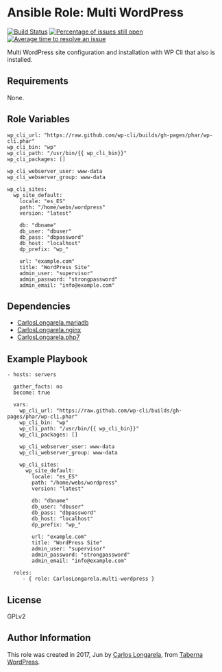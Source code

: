 Ansible Role: Multi WordPress
=========

[![Build Status](https://travis-ci.org/CarlosLongarela/ansible-role-multi-wordpress.svg?branch=master)](https://travis-ci.org/CarlosLongarela/ansible-role-wordpress)
[![Percentage of issues still open](http://isitmaintained.com/badge/open/CarlosLongarela/ansible-role-multi-wordpress.svg)](http://isitmaintained.com/project/CarlosLongarela/ansible-role-multi-wordpress "Percentage of issues still open")
[![Average time to resolve an issue](http://isitmaintained.com/badge/resolution/CarlosLongarela/ansible-role-multi-wordpress.svg)](http://isitmaintained.com/project/CarlosLongarela/ansible-role-multi-wordpress "Average time to resolve an issue")

Multi WordPress site configuration and installation with WP Cli that also is installed.

Requirements
------------

None.

Role Variables
--------------

    wp_cli_url: "https://raw.github.com/wp-cli/builds/gh-pages/phar/wp-cli.phar"
    wp_cli_bin: "wp"
    wp_cli_path: "/usr/bin/{{ wp_cli_bin}}"
    wp_cli_packages: []

    wp_cli_webserver_user: www-data
    wp_cli_webserver_group: www-data

    wp_cli_sites:
      wp_site_default:
        locale: "es_ES"
        path: "/home/webs/wordpress"
        version: "latest"

        db: "dbname"
        db_user: "dbuser"
        db_pass: "dbpassword"
        db_host: "localhost"
        dp_prefix: "wp_"

        url: "example.com"
        title: "WordPress Site"
        admin_user: "supervisor"
        admin_password: "strongpassword"
        admin_email: "info@example.com"

Dependencies
------------

- [CarlosLongarela.mariadb](https://galaxy.ansible.com/CarlosLongarela/mariadb/)
- [CarlosLongarela.nginx](https://galaxy.ansible.com/CarlosLongarela/nginx/)
- [CarlosLongarela.php7](https://galaxy.ansible.com/CarlosLongarela/php7/)

Example Playbook
----------------

    - hosts: servers

      gather_facts: no
      become: true

      vars:
        wp_cli_url: "https://raw.github.com/wp-cli/builds/gh-pages/phar/wp-cli.phar"
        wp_cli_bin: "wp"
        wp_cli_path: "/usr/bin/{{ wp_cli_bin}}"
        wp_cli_packages: []

        wp_cli_webserver_user: www-data
        wp_cli_webserver_group: www-data

        wp_cli_sites:
          wp_site_default:
            locale: "es_ES"
            path: "/home/webs/wordpress"
            version: "latest"

            db: "dbname"
            db_user: "dbuser"
            db_pass: "dbpassword"
            db_host: "localhost"
            dp_prefix: "wp_"

            url: "example.com"
            title: "WordPress Site"
            admin_user: "supervisor"
            admin_password: "strongpassword"
            admin_email: "info@example.com"

      roles:
         - { role: CarlosLongarela.multi-wordpress }

License
-------

GPLv2

Author Information
------------------

This role was created in 2017, Jun by [Carlos Longarela](mailto:carlos@longarela.eu), from [Taberna WordPress](https://tabernawp.com/).
